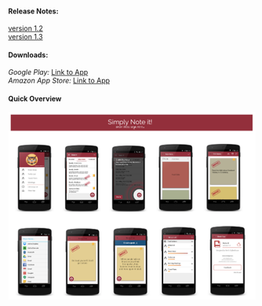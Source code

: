 #### Release Notes:
[version 1.2](https://docs.google.com/document/d/1XtYUZeaQ6vSgEG2ycBRddWwGdP-FHSjasEfK2vlDvM4/edit?usp=sharing)  
[version 1.3](https://docs.google.com/document/d/1i2ygN-3_yBM8itFcm2EFS6PWsHrQcJMGdvDemHHQn7E/edit)  

#### Downloads:
*Google Play:* [Link to App](https://play.google.com/store/apps/details?id=com.gogocosmo.cosmoqiu.fire_sticker)  
*Amazon App Store:* [Link to App](http://www.amazon.com/Renaissance-Studio-Note-it/dp/B00UE9JHUQ/ref=sr_1_1?ie=UTF8&qid=1426146416&sr=8-1&keywords=Note+it)  

#### Quick Overview
![Alt text](screenshots%26icons/Screenshots%20Overviews.png)